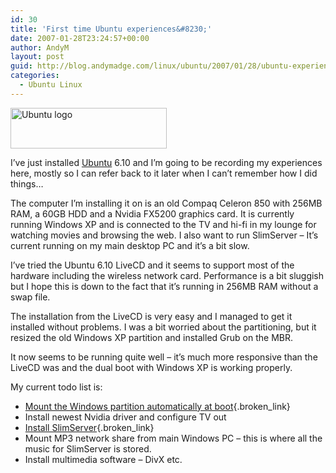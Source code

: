 ```yaml
---
id: 30
title: 'First time Ubuntu experiences&#8230;'
date: 2007-01-28T23:24:57+00:00
author: AndyM
layout: post
guid: http://blog.andymadge.com/linux/ubuntu/2007/01/28/ubuntu-experiences/
categories:
  - Ubuntu Linux
---
```

<img class="size-full wp-image-145 alignright" title="Ubuntu logo" src="http://www.andymadge.com/blog/wp-content/uploads/Ubuntu_Logo.png" alt="Ubuntu logo" width="250" height="65" />

I&#8217;ve just installed [Ubuntu](http://www.ubuntu.com/) 6.10 and I&#8217;m going to be recording my experiences here, mostly so I can refer back to it later when I can&#8217;t remember how I did things&#8230;  
<!--more-->

  
The computer I&#8217;m installing it on is an old Compaq Celeron 850 with 256MB RAM, a 60GB HDD and a Nvidia FX5200 graphics card. It is currently running Windows XP and is connected to the TV and hi-fi in my lounge for watching movies and browsing the web. I also want to run SlimServer &#8211; It&#8217;s current running on my main desktop PC and it&#8217;s a bit slow.

I&#8217;ve tried the Ubuntu 6.10 LiveCD and it seems to support most of the hardware including the wireless network card. Performance is a bit sluggish but I hope this is down to the fact that it&#8217;s running in 256MB RAM without a swap file.

The installation from the LiveCD is very easy and I managed to get it installed without problems. I was a bit worried about the partitioning, but it resized the old Windows XP partition and installed Grub on the MBR.

It now seems to be running quite well &#8211; it&#8217;s much more responsive than the LiveCD was and the dual boot with Windows XP is working properly.

My current todo list is:

  * [Mount the Windows partition automatically at boot](/ubuntu/2007/01/28/auto-mounting-ntfs-partitions-at-boot/){.broken_link}
  * Install newest Nvidia driver and configure TV out
  * [Install SlimServer](/ubuntu/2007/01/28/installing-slimserver-651-on-ubuntu-610/){.broken_link}
  * Mount MP3 network share from main Windows PC &#8211; this is where all the music for SlimServer is stored.
  * Install multimedia software &#8211; DivX etc.